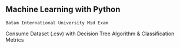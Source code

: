 ## Machine Learning with Python

```
Batam International University Mid Exam
```

Consume Dataset (.csv) with Decision Tree Algorithm & Classification Metrics

